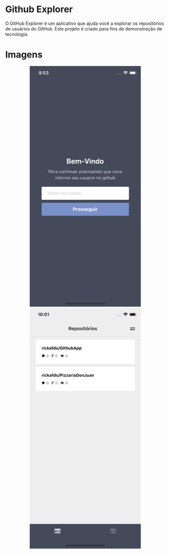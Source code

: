 # Github Explorer

O GitHub Explorer é um aplicativo que ajuda você a explorar os repositórios de usuários do GitHub. 
Este projeto é criado para fins de demonstração de tecnologia.


# Imagens

<p align="center">
  <img src="https://github.com/rickafds/GithubApp/blob/master/Print/Simulator%20Screen%20Shot%20-%20iPhone%20X%20-%202019-07-09%20at%2021.53.29.png" width="350" title="Login">
  <img src="https://github.com/rickafds/GithubApp/blob/master/Print/Simulator%20Screen%20Shot%20-%20iPhone%20X%20-%202019-07-09%20at%2022.01.03.png" width="350" alt="Repositorios">
</p>
